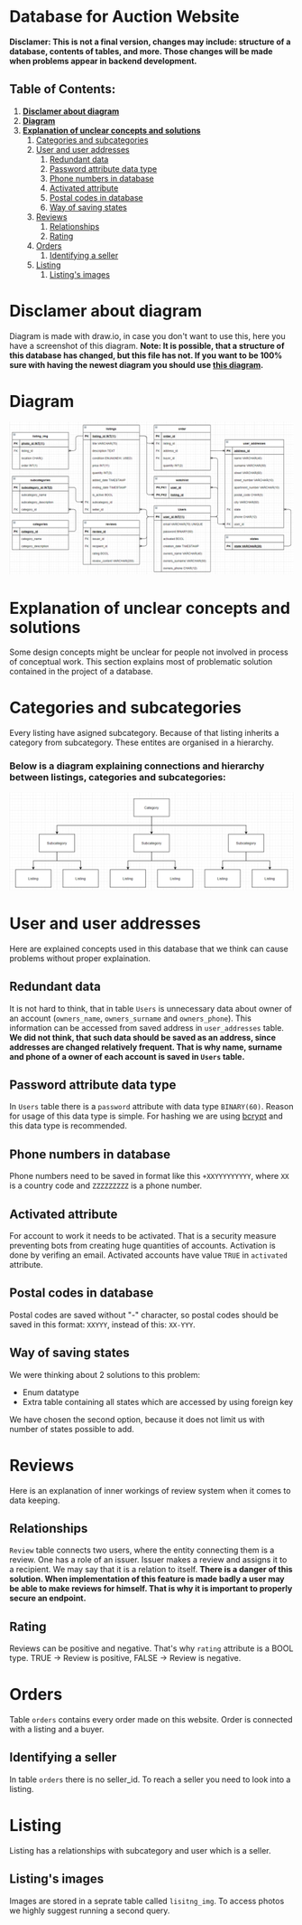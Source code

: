 # Database for Auction Website

**Disclamer: This is not a final version, changes may include: structure of a database, contents of tables, and more. Those changes will be made when problems appear in backend development.**


## Table of Contents:

1. **[Disclamer about diagram](#Disclamer-about-diagram)**
2. **[Diagram](#Diagram)**
3. **[Explanation of unclear concepts and solutions](#Explanation-of-unclear-concepts-and-solutions)**
    1. [Categories and subcategories](#Categories-and-subcategories)
    2. [User and user addresses](#User-and-user-addresses)
        1. [Redundant data](##Redundant-data)
        2. [Password attribute data type](##Password-attribute-data-type)
        3. [Phone numbers in database](##Phone-numbers-in-database)
        4. [Activated attribute](##Activated-attribute)
        5. [Postal codes in database](##Postal-codes-in-database)
        6. [Way of saving states](##Way-of-saving-states)
    3. [Reviews](#Reviews)
        1. [Relationships](##Relationships)
        2. [Rating](##Rating)
    4. [Orders](#Orders)
        1. [Identifying a seller](##Identifying-a-seller)
    5. [Listing](#Listing)
        1. [Listing's images](#Listing's-images)

# Disclamer about diagram

Diagram is made with draw.io, in case you don't want to use this, here you have a screenshot of this diagram. **Note: It is possible, that a structure of this database has changed, but this file has not. If you want to be 100% sure with having the newest diagram you should use [this diagram](./db-concept.drawio).**

# Diagram

![img](./db-concept.png)

# Explanation of unclear concepts and solutions

Some design concepts might be unclear for people not involved in process of conceptual work. This section explains most of problematic solution contained in the project of a database.

# Categories and subcategories

Every listing have asigned subcategory. Because of that listing inherits a category from subcategory. These entites are organised in a hierarchy.

### Below is a diagram explaining connections and hierarchy between listings, categories and subcategories:

![img](./readme-assets/categories.png)

# User and user addresses

Here are explained concepts used in this database that we think can cause problems without proper explaination.

## Redundant data

It is not hard to think, that in table `Users` is unnecessary data about owner of an account (`owners_name`, `owners_surname` and `owners_phone`). This information can be accessed from saved address in `user_addresses` table. **We did not think, that such data should be saved as an address, since addresses are changed relatively frequent. That is why name, surname and phone of a owner of each account is saved in `Users` table.**

## Password attribute data type

In `Users` table there is a `password` attribute with data type `BINARY(60)`. Reason for usage of this data type is simple. For hashing we are using [bcrypt](https://en.wikipedia.org/wiki/Bcrypt) and this data type is recommended.

## Phone numbers in database

Phone numbers need to be saved in format like this `+XXYYYYYYYYY`, where `XX` is a country code and `ZZZZZZZZZ` is a phone number.

## Activated attribute

For account to work it needs to be activated. That is a security measure preventing bots from creating huge quantities of accounts. Activation is done by verifing an email. Activated accounts have value `TRUE` in `activated` attribute.

## Postal codes in database

Postal codes are saved without "-" character, so postal codes should be saved in this format: `XXYYY`, instead of this: `XX-YYY`.

## Way of saving states

We were thinking about 2 solutions to this problem:

- Enum datatype
- Extra table containing all states which are accessed by using foreign key

We have chosen the second option, because it does not limit us with number of states possible to add.

# Reviews

Here is an explanation of inner workings of review system when it comes to data keeping.

## Relationships

`Review` table connects two users, where the entity connecting them is a review. One has a role of an issuer. Issuer makes a review and assigns it to a recipient. We may say that it is a relation to itself. **There is a danger of this solution. When implementation of this feature is made badly a user may be able to make reviews for himself. That is why it is important to properly secure an endpoint.**

## Rating

Reviews can be positive and negative. That's why `rating` attribute is a BOOL type. TRUE -> Review is positive, FALSE -> Review is negative.

# Orders

Table `orders` contains every order made on this website. Order is connected with a listing and a buyer.

## Identifying a seller

In table `orders` there is no seller_id. To reach a seller you need to look into a listing.

# Listing

Listing has a relationships with subcategory and user which is a seller.

## Listing's images

Images are stored in a seprate table called `lisitng_img`. To access photos we highly suggest running a second query.
